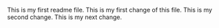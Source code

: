 This is my first readme file.
This is my first change of this file.
This is my second change.
This is my next change.